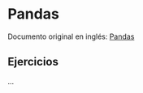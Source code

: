 # Pandas

Documento original en inglés: [Pandas](https://github.com/Asabeneh/30-Days-Of-Python/blob/master/25_Day_Pandas/25_pandas.md)

## Ejercicios

...